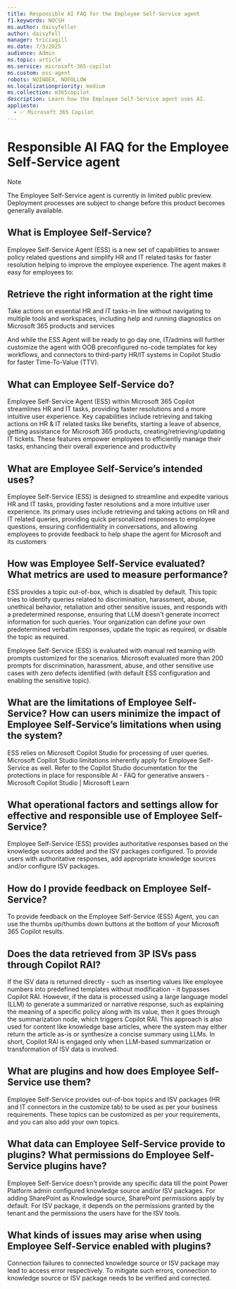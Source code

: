 ```yaml
---
title: Responsible AI FAQ for the Employee Self-Service agent
f1.keywords: NOCSH
ms.author: daisyfeller
author: daisyfell
manager: triciagill
ms.date: 7/3/2025
audience: Admin
ms.topic: article
ms.service: microsoft-365-copilot
ms.custom: ess-agent
robots: NOINDEX, NOFOLLOW
ms.localizationpriority: medium
ms.collection: m365copilot
description: Learn how the Employee Self-Service agent uses AI.
appliesto:
  - ✅ Microsoft 365 Copilot
---
```


# Responsible AI FAQ for the Employee Self-Service agent

>[!NOTE]
>The Employee Self-Service agent is currently in limited public preview. Deployment processes are subject to change before this product becomes generally available.

## What is Employee Self-Service? 

Employee Self-Service Agent (ESS) is a new set of capabilities to answer policy related questions and simplify HR and IT related tasks for faster resolution helping to improve the employee experience. The agent makes it easy for employees to: 

## Retrieve the right information at the right time 

Take actions on essential HR and IT tasks-in line without navigating to multiple tools and workspaces, including help and running diagnostics on Microsoft 365 products and services 

And while the ESS Agent will be ready to go day one, IT/admins will further customize the agent with OOB preconfigured no-code templates for key workflows, and connectors to third-party HR/IT systems in Copilot Studio for faster Time-To-Value (TTV). 

## What can Employee Self-Service do?  

Employee Self-Service Agent (ESS) within Microsoft 365 Copilot streamlines HR and IT tasks, providing faster resolutions and a more intuitive user experience. Key capabilities include retrieving and taking actions on HR & IT related tasks like benefits, starting a leave of absence, getting assistance for Microsoft 365 products, creating/retrieving/updating IT tickets. These features empower employees to efficiently manage their tasks, enhancing their overall experience and productivity 

## What are Employee Self-Service’s intended uses? 

Employee Self-Service (ESS) is designed to streamline and expedite various HR and IT tasks, providing faster resolutions and a more intuitive user experience. Its primary uses include retrieving and taking actions on HR and IT related queries, providing quick personalized responses to employee questions, ensuring confidentiality in conversations, and allowing employees to provide feedback to help shape the agent for Microsoft and its customers 

## How was Employee Self-Service evaluated? What metrics are used to measure performance? 

ESS provides a topic out-of-box, which is disabled by default. This topic tries to identify queries related to discrimination, harassment, abuse, unethical behavior, retaliation and other sensitive issues, and responds with a predetermined response, ensuring that LLM doesn't generate incorrect information for such queries. Your organization can define your own predetermined verbatim responses, update the topic as required, or disable the topic as required. 

Employee Self-Service (ESS) is evaluated with manual red teaming with prompts customized for the scenarios. Microsoft evaluated more than 200 prompts for discrimination, harassment, abuse, and other sensitive use cases with zero defects identified (with default ESS configuration and enabling the sensitive topic). 

## What are the limitations of Employee Self-Service? How can users minimize the impact of Employee Self-Service’s limitations when using the system? 

ESS relies on Microsoft Copilot Studio for processing of user queries. Microsoft Copilot Studio limitations inherently apply for Employee Self-Service as well. Refer to the Copilot Studio documentation for the protections in place for responsible AI - FAQ for generative answers - Microsoft Copilot Studio | Microsoft Learn 

## What operational factors and settings allow for effective and responsible use of Employee Self-Service? 

Employee Self-Service (ESS) provides authoritative responses based on the knowledge sources added and the ISV packages configured. To provide users with authoritative responses, add appropriate knowledge sources and/or configure ISV packages.  

## How do I provide feedback on Employee Self-Service? 

To provide feedback on the Employee Self-Service (ESS) Agent, you can use the thumbs up/thumbs down buttons at the bottom of your Microsoft 365 Copilot results. 

## Does the data retrieved from 3P ISVs pass through Copilot RAI? 

If the ISV data is returned directly - such as inserting values like employee numbers into predefined templates without modification - it bypasses Copilot RAI. However, if the data is processed using a large language model (LLM) to generate a summarized or narrative response, such as explaining the meaning of a specific policy along with its value, then it goes through the summarization node, which triggers Copilot RAI. This approach is also used for content like knowledge base articles, where the system may either return the article as-is or synthesize a concise summary using LLMs. In short, Copilot RAI is engaged only when LLM-based summarization or transformation of ISV data is involved.

## What are plugins and how does Employee Self-Service use them?   

Employee Self-Service provides out-of-box topics and ISV packages (HR and IT connectors in the customize tab) to be used as per your business requirements. These topics can be customized as per your requirements, and you can also add your own topics. 

## What data can Employee Self-Service provide to plugins? What permissions do Employee Self-Service plugins have?  

Employee Self-Service doesn't provide any specific data till the point Power Platform admin configured knowledge source and/or ISV packages. For adding SharePoint as Knowledge source, SharePoint permissions apply by default. For ISV package, it depends on the permissions granted by the tenant and the permissions the users have for the ISV tools. 

## What kinds of issues may arise when using Employee Self-Service enabled with plugins?   

Connection failures to connected knowledge source or ISV package may lead to access error respectively. To mitigate such errors, connection to knowledge source or ISV package needs to be verified and corrected. 